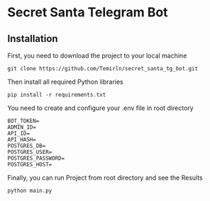 # Secret Santa Telegram Bot

## Installation

First, you need to download the project to your local machine

    git clone https://github.com/Temirln/secret_santa_tg_bot.git

Then install all required Python libraries

    pip install -r requirements.txt

You need to create and configure your .env file in root directory

    BOT_TOKEN=
    ADMIN_ID=
    API_ID=
    API_HASH=
    POSTGRES_DB=
    POSTGRES_USER=
    POSTGRES_PASSWORD=
    POSTGRES_HOST=

Finally, you can run Project from root directory and see the Results

    python main.py